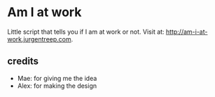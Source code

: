 # Am I at work
Little script that tells you if I am at work or not. Visit at: http://am-i-at-work.jurgentreep.com.

## credits
* Mae: for giving me the idea
* Alex: for making the design
